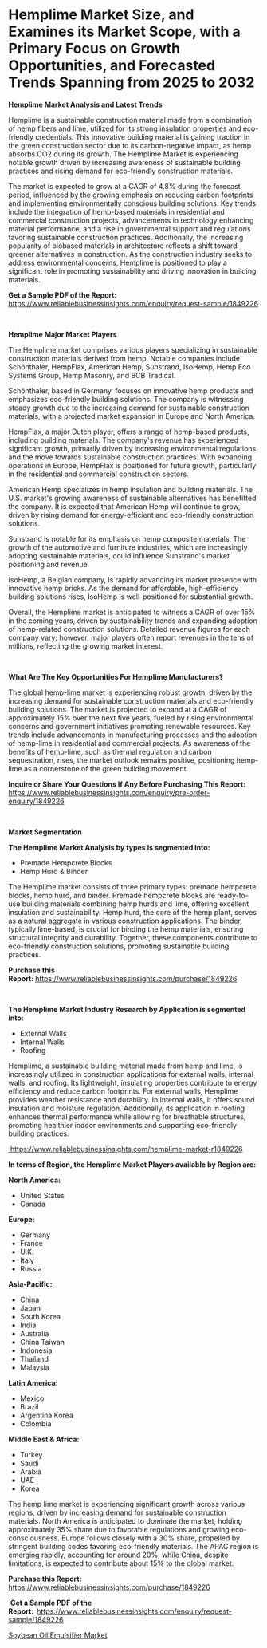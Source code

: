 <p><h1>Hemplime Market Size, and Examines its Market Scope, with a Primary Focus on Growth Opportunities, and Forecasted Trends Spanning from 2025 to 2032</h1></p><p><strong>Hemplime Market Analysis and Latest Trends</strong></p>
<p><p>Hemplime is a sustainable construction material made from a combination of hemp fibers and lime, utilized for its strong insulation properties and eco-friendly credentials. This innovative building material is gaining traction in the green construction sector due to its carbon-negative impact, as hemp absorbs CO2 during its growth. The Hemplime Market is experiencing notable growth driven by increasing awareness of sustainable building practices and rising demand for eco-friendly construction materials.</p><p>The market is expected to grow at a CAGR of 4.8% during the forecast period, influenced by the growing emphasis on reducing carbon footprints and implementing environmentally conscious building solutions. Key trends include the integration of hemp-based materials in residential and commercial construction projects, advancements in technology enhancing material performance, and a rise in governmental support and regulations favoring sustainable construction practices. Additionally, the increasing popularity of biobased materials in architecture reflects a shift toward greener alternatives in construction. As the construction industry seeks to address environmental concerns, Hemplime is positioned to play a significant role in promoting sustainability and driving innovation in building materials.</p></p>
<p><strong>Get a Sample PDF of the Report:&nbsp;</strong> <a href="https://www.reliablebusinessinsights.com/enquiry/request-sample/1849226?utm_campaign=2099&utm_medium=2&utm_source=Github&utm_content=ia&utm_term=02042025&utm_id=hemplime">https://www.reliablebusinessinsights.com/enquiry/request-sample/1849226</a></p>
<p>&nbsp;</p>
<p><strong>Hemplime Major Market Players</strong></p>
<p><p>The Hemplime market comprises various players specializing in sustainable construction materials derived from hemp. Notable companies include Schönthaler, HempFlax, American Hemp, Sunstrand, IsoHemp, Hemp Eco Systems Group, Hemp Masonry, and BCB Tradical. </p><p>Schönthaler, based in Germany, focuses on innovative hemp products and emphasizes eco-friendly building solutions. The company is witnessing steady growth due to the increasing demand for sustainable construction materials, with a projected market expansion in Europe and North America.</p><p>HempFlax, a major Dutch player, offers a range of hemp-based products, including building materials. The company's revenue has experienced significant growth, primarily driven by increasing environmental regulations and the move towards sustainable construction practices. With expanding operations in Europe, HempFlax is positioned for future growth, particularly in the residential and commercial construction sectors.</p><p>American Hemp specializes in hemp insulation and building materials. The U.S. market's growing awareness of sustainable alternatives has benefitted the company. It is expected that American Hemp will continue to grow, driven by rising demand for energy-efficient and eco-friendly construction solutions.</p><p>Sunstrand is notable for its emphasis on hemp composite materials. The growth of the automotive and furniture industries, which are increasingly adopting sustainable materials, could influence Sunstrand's market positioning and revenue.</p><p>IsoHemp, a Belgian company, is rapidly advancing its market presence with innovative hemp bricks. As the demand for affordable, high-efficiency building solutions rises, IsoHemp is well-positioned for substantial growth.</p><p>Overall, the Hemplime market is anticipated to witness a CAGR of over 15% in the coming years, driven by sustainability trends and expanding adoption of hemp-related construction solutions. Detailed revenue figures for each company vary; however, major players often report revenues in the tens of millions, reflecting the growing market interest.</p></p>
<p>&nbsp;</p>
<p><strong>What Are The Key Opportunities For Hemplime Manufacturers?</strong></p>
<p><p>The global hemp-lime market is experiencing robust growth, driven by the increasing demand for sustainable construction materials and eco-friendly building solutions. The market is projected to expand at a CAGR of approximately 15% over the next five years, fueled by rising environmental concerns and government initiatives promoting renewable resources. Key trends include advancements in manufacturing processes and the adoption of hemp-lime in residential and commercial projects. As awareness of the benefits of hemp-lime, such as thermal regulation and carbon sequestration, rises, the market outlook remains positive, positioning hemp-lime as a cornerstone of the green building movement.</p></p>
<p><strong>Inquire or Share Your Questions If Any Before Purchasing This Report:</strong> <a href="https://www.reliablebusinessinsights.com/enquiry/pre-order-enquiry/1849226?utm_campaign=2099&utm_medium=2&utm_source=Github&utm_content=ia&utm_term=02042025&utm_id=hemplime">https://www.reliablebusinessinsights.com/enquiry/pre-order-enquiry/1849226</a></p>
<p>&nbsp;</p>
<p><strong>Market Segmentation</strong></p>
<p><strong>The Hemplime Market Analysis by types is segmented into:</strong></p>
<p><ul><li>Premade Hempcrete Blocks</li><li>Hemp Hurd & Binder</li></ul></p>
<p><p>The Hemplime market consists of three primary types: premade hempcrete blocks, hemp hurd, and binder. Premade hempcrete blocks are ready-to-use building materials combining hemp hurds and lime, offering excellent insulation and sustainability. Hemp hurd, the core of the hemp plant, serves as a natural aggregate in various construction applications. The binder, typically lime-based, is crucial for binding the hemp materials, ensuring structural integrity and durability. Together, these components contribute to eco-friendly construction solutions, promoting sustainable building practices.</p></p>
<p><strong>Purchase this Report:&nbsp;</strong><a href="https://www.reliablebusinessinsights.com/purchase/1849226?utm_campaign=2099&utm_medium=2&utm_source=Github&utm_content=ia&utm_term=02042025&utm_id=hemplime">https://www.reliablebusinessinsights.com/purchase/1849226</a></p>
<p>&nbsp;</p>
<p><strong>The Hemplime Market Industry Research by Application is segmented into:</strong></p>
<p><ul><li>External Walls</li><li>Internal Walls</li><li>Roofing</li></ul></p>
<p><p>Hemplime, a sustainable building material made from hemp and lime, is increasingly utilized in construction applications for external walls, internal walls, and roofing. Its lightweight, insulating properties contribute to energy efficiency and reduce carbon footprints. For external walls, Hemplime provides weather resistance and durability. In internal walls, it offers sound insulation and moisture regulation. Additionally, its application in roofing enhances thermal performance while allowing for breathable structures, promoting healthier indoor environments and supporting eco-friendly building practices.</p></p>
<p><a href="https://www.reliablebusinessinsights.com/hemplime-market-r1849226?utm_campaign=2099&utm_medium=2&utm_source=Github&utm_content=ia&utm_term=02042025&utm_id=hemplime">&nbsp;https://www.reliablebusinessinsights.com/hemplime-market-r1849226</a></p>
<p><strong>In terms of Region, the Hemplime Market Players available by Region are:</strong></p>
<p>
    <p> <strong> North America: </strong>
        <ul>
            <li>United States</li>
            <li>Canada</li>
        </ul>
        </p> 
    <p> <strong> Europe: </strong>
        <ul>
            <li>Germany</li>
            <li>France</li>
            <li>U.K.</li>
            <li>Italy</li>
            <li>Russia</li>
        </ul>
        </p> 
    <p> <strong> Asia-Pacific: </strong>
        <ul>
            <li>China</li>
            <li>Japan</li>
            <li>South Korea</li>
            <li>India</li>
            <li>Australia</li>
            <li>China Taiwan</li>
            <li>Indonesia</li>
            <li>Thailand</li>
            <li>Malaysia</li>
        </ul>
        </p> 
    <p> <strong> Latin America: </strong>
        <ul>
            <li>Mexico</li>
            <li>Brazil</li>
            <li>Argentina Korea</li>
            <li>Colombia</li>
        </ul>
        </p> 
    <p> <strong> Middle East & Africa: </strong>
        <ul>
            <li>Turkey</li>
            <li>Saudi</li>
            <li>Arabia</li>
            <li>UAE</li>
            <li>Korea</li>
        </ul>
    </p>
    </p>
<p><p>The hemp lime market is experiencing significant growth across various regions, driven by increasing demand for sustainable construction materials. North America is anticipated to dominate the market, holding approximately 35% share due to favorable regulations and growing eco-consciousness. Europe follows closely with a 30% share, propelled by stringent building codes favoring eco-friendly materials. The APAC region is emerging rapidly, accounting for around 20%, while China, despite limitations, is expected to contribute about 15% to the global market.</p></p>
<p><strong>Purchase this Report: </strong><a href="https://www.reliablebusinessinsights.com/purchase/1849226?utm_campaign=2099&utm_medium=2&utm_source=Github&utm_content=ia&utm_term=02042025&utm_id=hemplime">https://www.reliablebusinessinsights.com/purchase/1849226</a></p>
<p>&nbsp;<strong>Get a Sample PDF of the Report:&nbsp;&nbsp;</strong><a href="https://www.reliablebusinessinsights.com/enquiry/request-sample/1849226?utm_campaign=2099&utm_medium=2&utm_source=Github&utm_content=ia&utm_term=02042025&utm_id=hemplime">https://www.reliablebusinessinsights.com/enquiry/request-sample/1849226</a></p>
<p><strong></strong></p>
<p><p><a href="https://github.com/NargisHussain432/Market-Research-Report-List-2/blob/main/soybean-oil-emulsifier-market.md?utm_campaign=2099&utm_medium=2&utm_source=Github&utm_content=ia&utm_term=02042025&utm_id=hemplime">Soybean Oil Emulsifier Market</a></p></p>